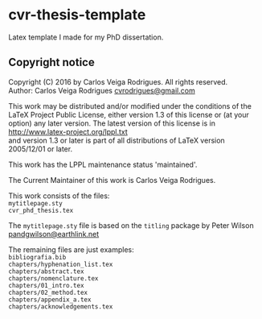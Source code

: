 # cvr-thesis-template
Latex template I made for my PhD dissertation.

## Copyright notice

Copyright (C) 2016 by Carlos Veiga Rodrigues. All rights reserved.  
Author: Carlos Veiga Rodrigues <cvrodrigues@gmail.com>

This work may be distributed and/or modified under the
conditions of the LaTeX Project Public License, either version 1.3
of this license or (at your option) any later version.
The latest version of this license is in  
    <http://www.latex-project.org/lppl.txt>  
and version 1.3 or later is part of all distributions of LaTeX
version 2005/12/01 or later.

This work has the LPPL maintenance status 'maintained'.
 
The Current Maintainer of this work is Carlos Veiga Rodrigues.

This work consists of the files:  
    `mytitlepage.sty`  
    `cvr_phd_thesis.tex`

The `mytitlepage.sty` file is based on the `titling` package
by Peter Wilson <pandgwilson@earthlink.net>

The remaining files are just examples:  
    `bibliografia.bib`  
    `chapters/hyphenation_list.tex`  
    `chapters/abstract.tex`  
    `chapters/nomenclature.tex`  
    `chapters/01_intro.tex`  
    `chapters/02_method.tex`  
    `chapters/appendix_a.tex`  
    `chapters/acknowledgements.tex`  

